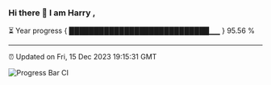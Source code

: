 ### Hi there 👋 I am Harry , 

⏳ Year progress { ████████████████████████████▁▁ } 95.56 %

---

⏰ Updated on Fri, 15 Dec 2023 19:15:31 GMT

![Progress Bar CI](https://github.com/duykhang68/duykhang68/workflows/Progress%20Bar%20CI/badge.svg)
